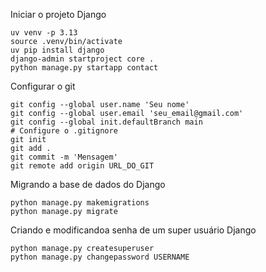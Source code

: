 Iniciar o projeto Django

```
uv venv -p 3.13
source .venv/bin/activate
uv pip install django
django-admin startproject core .
python manage.py startapp contact

```

Configurar o git

```
git config --global user.name 'Seu nome'
git config --global user.email 'seu_email@gmail.com'
git config --global init.defaultBranch main
# Configure o .gitignore
git init
git add .
git commit -m 'Mensagem'
git remote add origin URL_DO_GIT

```

Migrando a base de dados do Django

```
python manage.py makemigrations
python manage.py migrate
```

Criando e modificandoa senha de um super usuário Django

```
python manage.py createsuperuser
python manage.py changepassword USERNAME
```
